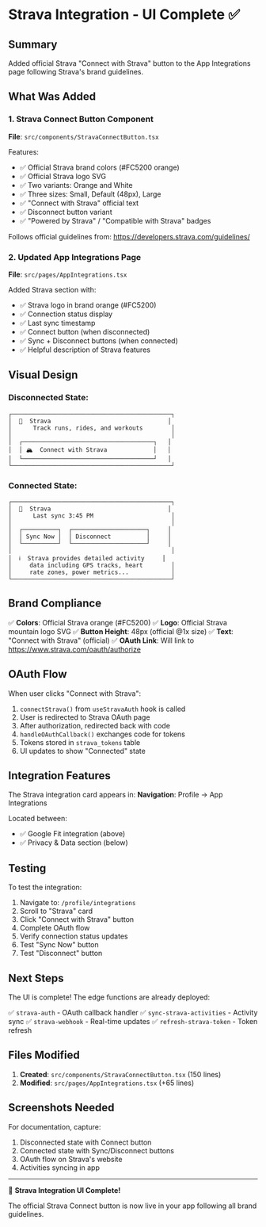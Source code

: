 # Strava Integration - UI Complete ✅

## Summary

Added official Strava "Connect with Strava" button to the App Integrations page following Strava's brand guidelines.

## What Was Added

### 1. Strava Connect Button Component
**File**: `src/components/StravaConnectButton.tsx`

Features:
- ✅ Official Strava brand colors (#FC5200 orange)
- ✅ Official Strava logo SVG
- ✅ Two variants: Orange and White
- ✅ Three sizes: Small, Default (48px), Large
- ✅ "Connect with Strava" official text
- ✅ Disconnect button variant
- ✅ "Powered by Strava" / "Compatible with Strava" badges

Follows official guidelines from: https://developers.strava.com/guidelines/

### 2. Updated App Integrations Page
**File**: `src/pages/AppIntegrations.tsx`

Added Strava section with:
- ✅ Strava logo in brand orange (#FC5200)
- ✅ Connection status display
- ✅ Last sync timestamp
- ✅ Connect button (when disconnected)
- ✅ Sync + Disconnect buttons (when connected)
- ✅ Helpful description of Strava features

## Visual Design

### Disconnected State:
```
┌─────────────────────────────────────────────┐
│  🔴  Strava                                 │
│      Track runs, rides, and workouts        │
│                                             │
│  ┌─────────────────────────────────────┐   │
│  │ 🏔️  Connect with Strava             │   │
│  └─────────────────────────────────────┘   │
└─────────────────────────────────────────────┘
```

### Connected State:
```
┌─────────────────────────────────────────────┐
│  🔴  Strava                                 │
│      Last sync 3:45 PM                      │
│                                             │
│  ┌──────────┐  ┌─────────────────────┐     │
│  │ Sync Now │  │ Disconnect          │     │
│  └──────────┘  └─────────────────────┘     │
│                                             │
│  ℹ️  Strava provides detailed activity     │
│     data including GPS tracks, heart        │
│     rate zones, power metrics...            │
└─────────────────────────────────────────────┘
```

## Brand Compliance

✅ **Colors**: Official Strava orange (#FC5200)
✅ **Logo**: Official Strava mountain logo SVG
✅ **Button Height**: 48px (official @1x size)
✅ **Text**: "Connect with Strava" (official)
✅ **OAuth Link**: Will link to https://www.strava.com/oauth/authorize

## OAuth Flow

When user clicks "Connect with Strava":

1. `connectStrava()` from `useStravaAuth` hook is called
2. User is redirected to Strava OAuth page
3. After authorization, redirected back with code
4. `handleOAuthCallback()` exchanges code for tokens
5. Tokens stored in `strava_tokens` table
6. UI updates to show "Connected" state

## Integration Features

The Strava integration card appears in:
**Navigation**: Profile → App Integrations

Located between:
- ✅ Google Fit integration (above)
- ✅ Privacy & Data section (below)

## Testing

To test the integration:

1. Navigate to: `/profile/integrations`
2. Scroll to "Strava" card
3. Click "Connect with Strava" button
4. Complete OAuth flow
5. Verify connection status updates
6. Test "Sync Now" button
7. Test "Disconnect" button

## Next Steps

The UI is complete! The edge functions are already deployed:

✅ `strava-auth` - OAuth callback handler
✅ `sync-strava-activities` - Activity sync
✅ `strava-webhook` - Real-time updates
✅ `refresh-strava-token` - Token refresh

## Files Modified

1. **Created**: `src/components/StravaConnectButton.tsx` (150 lines)
2. **Modified**: `src/pages/AppIntegrations.tsx` (+65 lines)

## Screenshots Needed

For documentation, capture:
1. Disconnected state with Connect button
2. Connected state with Sync/Disconnect buttons
3. OAuth flow on Strava's website
4. Activities syncing in app

---

🎉 **Strava Integration UI Complete!**

The official Strava Connect button is now live in your app following all brand guidelines.
